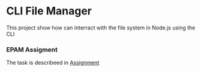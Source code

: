 # CLI File Manager
This project show how can interract with the file system in Node.js using the CLI

### EPAM Assigment
The task is describeed in [Assignment](https://github.com/AlreadyBored/nodejs-assignments/blob/main/assignments/file-manager/assignment.md)
